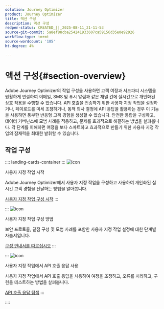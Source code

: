 ```yaml
---
solution: Journey Optimizer
product: Journey Optimizer
title: 액션 구성
description: 액션 구성
redpen-status: CREATED_||_2025-08-11_21-11-53
source-git-commit: 5a8ef88cba254241933607ca59156d35e0e92926
workflow-type: tm+mt
source-wordcount: '185'
ht-degree: 4%

---
```



# 액션 구성{#section-overview}

Adobe Journey Optimizer의 작업 구성을 사용하면 고객 여정과 서드파티 시스템을 원활하게 연결하여 이메일, SMS 및 푸시 알림과 같은 채널 간에 실시간으로 개인화된 상호 작용을 수행할 수 있습니다. API 호출을 전송하기 위한 사용자 지정 작업을 설정하거나, 페이로드를 미세 조정하거나, 동적 의사 결정에 API 응답을 활용하는 경우 이 기능을 사용하면 풍부한 반응형 고객 경험을 생성할 수 있습니다. 안전한 통합을 구성하고, 데이터 거버넌스에 모범 사례를 적용하고, 문제를 효과적으로 해결하는 방법을 살펴봅니다. 각 단계를 이해하면 여정을 보다 스마트하고 효과적으로 만들기 위한 사용자 지정 작업의 잠재력을 최대한 발휘할 수 있습니다.

## 작업 구성

:::: landing-cards-container
:::
![icon](https://cdn.experienceleague.adobe.com/icons/circle-play.svg)

사용자 지정 작업 시작

Adobe Journey Optimizer에서 사용자 지정 작업을 구성하고 사용하여 개인화된 실시간 고객 경험을 전달하는 방법을 알아봅니다.

[사용자 지정 작업 구성 시작](../using/action/action.md)
:::

:::
![icon](https://cdn.experienceleague.adobe.com/icons/gear.svg)

사용자 지정 작업 구성 방법

보안 프로토콜, 끝점 구성 및 모범 사례를 포함한 사용자 지정 작업 설정에 대한 단계별 자습서입니다.

[구성 안내서를 따르십시오](../using/action/about-custom-action-configuration.md)
:::

:::
![icon](https://cdn.experienceleague.adobe.com/icons/code-branch.svg)

사용자 지정 작업에서 API 호출 응답 사용

사용자 지정 작업에서 API 호출 응답을 사용하여 여정을 조정하고, 오류를 처리하고, 구현을 테스트하는 방법을 살펴봅니다.

[API 호출 응답 탐색](../using/action/action-response.md)
:::

::::
